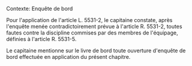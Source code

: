 Contexte: Enquête de bord

Pour l'application de l'article L. 5531-2, le capitaine constate, après l'enquête menée contradictoirement prévue à l'article R. 5531-2, toutes fautes contre la discipline commises par des membres de l'équipage, définies à l'article R. 5531-5.

Le capitaine mentionne sur le livre de bord toute ouverture d'enquête de bord effectuée en application du présent chapitre.